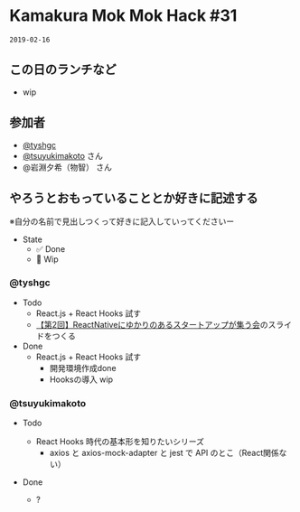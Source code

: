 # Kamakura Mok Mok Hack #31

`2019-02-16`

## この日のランチなど
- wip

## 参加者

- [@tyshgc](http://twitter.com/tyshgc)
- [@tsuyukimakoto](https://twitter.com/everes) さん
- @岩淵夕希（物智） さん

## やろうとおもっていることとか好きに記述する
※自分の名前で見出しつくって好きに記入していってくださいー

- State
  - ✅ Done
  - 🚧 Wip

### @tyshgc

- Todo
  - React.js + React Hooks 試す
  - [【第2回】ReactNativeにゆかりのあるスタートアップが集う会](https://r-n.connpass.com/event/117895/)のスライドをつくる
- Done
  - React.js + React Hooks 試す
    - 開発環境作成done
    - Hooksの導入 wip

### @tsuyukimakoto

- Todo
  - React Hooks 時代の基本形を知りたいシリーズ
    - axios と axios-mock-adapter と jest で API のとこ（React関係ない）

- Done
  - ?

